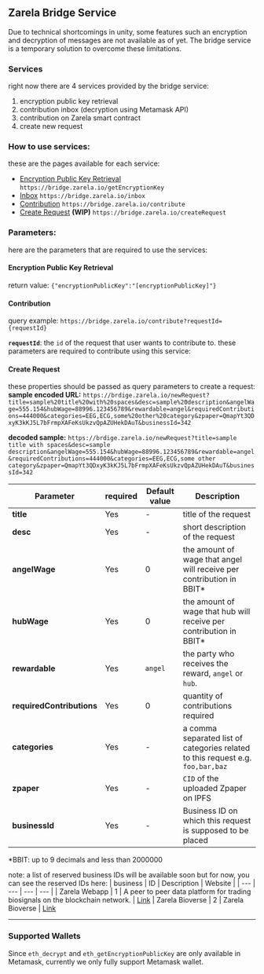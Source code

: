 ## Zarela Bridge Service

Due to technical shortcomings in unity, some features such an encryption and decryption of messages are not available as of yet. The bridge service is a temporary solution to overcome these limitations.

### Services

right now there are 4 services provided by the bridge service:

1. encryption public key retrieval
2. contribution inbox (decryption using Metamask API)
3. contribution on Zarela smart contract
4. create new request

### How to use services:

these are the pages available for each service:

- [Encryption Public Key Retrieval](https://bridge.zarela.io/getEncryptionKey)
`https://bridge.zarela.io/getEncryptionKey`
- [Inbox](https://bridge.zarela.io/inbox)
`https://bridge.zarela.io/inbox`
- [Contribution](https://bridge.zarela.io/contribute)
`https://bridge.zarela.io/contribute`
- [Create Request](https://bridge.zarela.io/createRequest) **(WIP)**
`https://bridge.zarela.io/createRequest`

### Parameters:

here are the parameters that are required to use the services:

#### Encryption Public Key Retrieval
return value: `{"encryptionPublicKey":"[encryptionPublicKey]"}`
#### Contribution

query example:
`https://bridge.zarela.io/contribute?requestId={requestId}`

**`requestId`**: the `id` of the request that user wants to contribute to.
these parameters are required to contribute using this service:


#### Create Request

these properties should be passed as query parameters to create a request:
**sample encoded URL:**
`https://brdige.zarela.io/newRequest?title=sample%20title%20with%20spaces&desc=sample%20description&angelWage=555.154&hubWage=88996.123456789&rewardable=angel&requiredContributions=444000&categories=EEG,ECG,some%20other%20category&zpaper=QmapYt3QDxyK3kKJ5L7bFrmpXAFeKsUkzvQpAZUHekDAuT&businessId=342`

**decoded sample:**
`https://brdige.zarela.io/newRequest?title=sample title with spaces&desc=sample description&angelWage=555.154&hubWage=88996.123456789&rewardable=angel&requiredContributions=444000&categories=EEG,ECG,some other category&zpaper=QmapYt3QDxyK3kKJ5L7bFrmpXAFeKsUkzvQpAZUHekDAuT&businessId=342`

| Parameter                 | required | Default value | Description                                                                     |
| ------------------------- | -------- | ------------- | ------------------------------------------------------------------------------- |
| **title**                 | Yes      | -             | title of the request                                                            |
| **desc**                  | Yes      | -             | short description of the request                                                |
| **angelWage**             | Yes      | 0             | the amount of wage that angel will receive per contribution in BBIT\*           |
| **hubWage**               | Yes      | 0             | the amount of wage that hub will receive per contribution in BBIT\*             |
| **rewardable**            | Yes      | `angel`       | the party who receives the reward, `angel` or `hub`.                            |
| **requiredContributions** | Yes      | 0             | quantity of contributions required                                              |
| **categories**            | Yes      | -             | a comma separated list of categories related to this request e.g. `foo,bar,baz` |
| **zpaper**                | Yes      | -          | `CID` of the uploaded Zpaper on IPFS                                            |
| **businessId**            | Yes      | -          | Business ID on which this request is supposed to be placed                      |

\*BBIT: up to 9 decimals and less than 2000000

note: a list of reserved business IDs will be available soon but for now, you can see the reserved IDs here:
| business | ID | Description | Website |
| --- | --- | --- | --- |
| Zarela Webapp | 1 | A peer to peer data platform for trading biosignals on the blockchain network. | [Link](https://app.zarela.io)
| Zarela Bioverse | 2 | Zarela Bioverse | [Link](https://zarela.io/bioverse)

---
### Supported Wallets

Since `eth_decrypt` and `eth_getEncryptionPublicKey` are only available in Metamask, currently we only fully support Metamask wallet.
